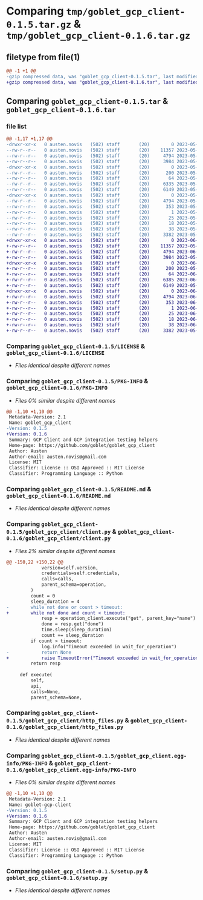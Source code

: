 # Comparing `tmp/goblet_gcp_client-0.1.5.tar.gz` & `tmp/goblet_gcp_client-0.1.6.tar.gz`

## filetype from file(1)

```diff
@@ -1 +1 @@
-gzip compressed data, was "goblet_gcp_client-0.1.5.tar", last modified: Fri May 12 13:03:49 2023, max compression
+gzip compressed data, was "goblet_gcp_client-0.1.6.tar", last modified: Thu Jun  1 14:27:49 2023, max compression
```

## Comparing `goblet_gcp_client-0.1.5.tar` & `goblet_gcp_client-0.1.6.tar`

### file list

```diff
@@ -1,17 +1,17 @@
-drwxr-xr-x   0 austen.novis   (502) staff       (20)        0 2023-05-12 13:03:49.082708 goblet_gcp_client-0.1.5/
--rw-r--r--   0 austen.novis   (502) staff       (20)    11357 2023-05-08 18:49:29.000000 goblet_gcp_client-0.1.5/LICENSE
--rw-r--r--   0 austen.novis   (502) staff       (20)     4794 2023-05-12 13:03:49.082533 goblet_gcp_client-0.1.5/PKG-INFO
--rw-r--r--   0 austen.novis   (502) staff       (20)     3984 2023-05-08 18:49:29.000000 goblet_gcp_client-0.1.5/README.md
-drwxr-xr-x   0 austen.novis   (502) staff       (20)        0 2023-05-12 13:03:49.081419 goblet_gcp_client-0.1.5/goblet_gcp_client/
--rw-r--r--   0 austen.novis   (502) staff       (20)      200 2023-05-08 18:49:29.000000 goblet_gcp_client-0.1.5/goblet_gcp_client/__init__.py
--rw-r--r--   0 austen.novis   (502) staff       (20)       64 2023-05-12 13:03:39.000000 goblet_gcp_client-0.1.5/goblet_gcp_client/__version__.py
--rw-r--r--   0 austen.novis   (502) staff       (20)     6335 2023-05-08 18:49:29.000000 goblet_gcp_client-0.1.5/goblet_gcp_client/client.py
--rw-r--r--   0 austen.novis   (502) staff       (20)     6149 2023-05-12 13:03:39.000000 goblet_gcp_client-0.1.5/goblet_gcp_client/http_files.py
-drwxr-xr-x   0 austen.novis   (502) staff       (20)        0 2023-05-12 13:03:49.082261 goblet_gcp_client-0.1.5/goblet_gcp_client.egg-info/
--rw-r--r--   0 austen.novis   (502) staff       (20)     4794 2023-05-12 13:03:49.000000 goblet_gcp_client-0.1.5/goblet_gcp_client.egg-info/PKG-INFO
--rw-r--r--   0 austen.novis   (502) staff       (20)      353 2023-05-12 13:03:49.000000 goblet_gcp_client-0.1.5/goblet_gcp_client.egg-info/SOURCES.txt
--rw-r--r--   0 austen.novis   (502) staff       (20)        1 2023-05-12 13:03:49.000000 goblet_gcp_client-0.1.5/goblet_gcp_client.egg-info/dependency_links.txt
--rw-r--r--   0 austen.novis   (502) staff       (20)       25 2023-05-12 13:03:49.000000 goblet_gcp_client-0.1.5/goblet_gcp_client.egg-info/requires.txt
--rw-r--r--   0 austen.novis   (502) staff       (20)       18 2023-05-12 13:03:49.000000 goblet_gcp_client-0.1.5/goblet_gcp_client.egg-info/top_level.txt
--rw-r--r--   0 austen.novis   (502) staff       (20)       38 2023-05-12 13:03:49.082760 goblet_gcp_client-0.1.5/setup.cfg
--rw-r--r--   0 austen.novis   (502) staff       (20)     3382 2023-05-08 18:49:29.000000 goblet_gcp_client-0.1.5/setup.py
+drwxr-xr-x   0 austen.novis   (502) staff       (20)        0 2023-06-01 14:27:49.275831 goblet_gcp_client-0.1.6/
+-rw-r--r--   0 austen.novis   (502) staff       (20)    11357 2023-05-08 18:49:29.000000 goblet_gcp_client-0.1.6/LICENSE
+-rw-r--r--   0 austen.novis   (502) staff       (20)     4794 2023-06-01 14:27:49.275554 goblet_gcp_client-0.1.6/PKG-INFO
+-rw-r--r--   0 austen.novis   (502) staff       (20)     3984 2023-05-08 18:49:29.000000 goblet_gcp_client-0.1.6/README.md
+drwxr-xr-x   0 austen.novis   (502) staff       (20)        0 2023-06-01 14:27:49.274032 goblet_gcp_client-0.1.6/goblet_gcp_client/
+-rw-r--r--   0 austen.novis   (502) staff       (20)      200 2023-05-08 18:49:29.000000 goblet_gcp_client-0.1.6/goblet_gcp_client/__init__.py
+-rw-r--r--   0 austen.novis   (502) staff       (20)       64 2023-06-01 14:27:36.000000 goblet_gcp_client-0.1.6/goblet_gcp_client/__version__.py
+-rw-r--r--   0 austen.novis   (502) staff       (20)     6385 2023-06-01 14:27:36.000000 goblet_gcp_client-0.1.6/goblet_gcp_client/client.py
+-rw-r--r--   0 austen.novis   (502) staff       (20)     6149 2023-05-12 13:03:39.000000 goblet_gcp_client-0.1.6/goblet_gcp_client/http_files.py
+drwxr-xr-x   0 austen.novis   (502) staff       (20)        0 2023-06-01 14:27:49.275235 goblet_gcp_client-0.1.6/goblet_gcp_client.egg-info/
+-rw-r--r--   0 austen.novis   (502) staff       (20)     4794 2023-06-01 14:27:49.000000 goblet_gcp_client-0.1.6/goblet_gcp_client.egg-info/PKG-INFO
+-rw-r--r--   0 austen.novis   (502) staff       (20)      353 2023-06-01 14:27:49.000000 goblet_gcp_client-0.1.6/goblet_gcp_client.egg-info/SOURCES.txt
+-rw-r--r--   0 austen.novis   (502) staff       (20)        1 2023-06-01 14:27:49.000000 goblet_gcp_client-0.1.6/goblet_gcp_client.egg-info/dependency_links.txt
+-rw-r--r--   0 austen.novis   (502) staff       (20)       25 2023-06-01 14:27:49.000000 goblet_gcp_client-0.1.6/goblet_gcp_client.egg-info/requires.txt
+-rw-r--r--   0 austen.novis   (502) staff       (20)       18 2023-06-01 14:27:49.000000 goblet_gcp_client-0.1.6/goblet_gcp_client.egg-info/top_level.txt
+-rw-r--r--   0 austen.novis   (502) staff       (20)       38 2023-06-01 14:27:49.275905 goblet_gcp_client-0.1.6/setup.cfg
+-rw-r--r--   0 austen.novis   (502) staff       (20)     3382 2023-05-08 18:49:29.000000 goblet_gcp_client-0.1.6/setup.py
```

### Comparing `goblet_gcp_client-0.1.5/LICENSE` & `goblet_gcp_client-0.1.6/LICENSE`

 * *Files identical despite different names*

### Comparing `goblet_gcp_client-0.1.5/PKG-INFO` & `goblet_gcp_client-0.1.6/PKG-INFO`

 * *Files 0% similar despite different names*

```diff
@@ -1,10 +1,10 @@
 Metadata-Version: 2.1
 Name: goblet_gcp_client
-Version: 0.1.5
+Version: 0.1.6
 Summary: GCP Client and GCP integration testing helpers
 Home-page: https://github.com/goblet/goblet_gcp_client
 Author: Austen
 Author-email: austen.novis@gmail.com
 License: MIT
 Classifier: License :: OSI Approved :: MIT License
 Classifier: Programming Language :: Python
```

### Comparing `goblet_gcp_client-0.1.5/README.md` & `goblet_gcp_client-0.1.6/README.md`

 * *Files identical despite different names*

### Comparing `goblet_gcp_client-0.1.5/goblet_gcp_client/client.py` & `goblet_gcp_client-0.1.6/goblet_gcp_client/client.py`

 * *Files 2% similar despite different names*

```diff
@@ -150,22 +150,22 @@
             version=self.version,
             credentials=self.credentials,
             calls=calls,
             parent_schema=operation,
         )
         count = 0
         sleep_duration = 4
-        while not done or count > timeout:
+        while not done and count < timeout:
             resp = operation_client.execute("get", parent_key="name")
             done = resp.get("done")
             time.sleep(sleep_duration)
             count += sleep_duration
         if count > timeout:
             log.info("Timeout exceeded in wait_for_operation")
-            return None
+            raise TimeoutError("Timeout exceeded in wait_for_operation")
         return resp
 
     def execute(
         self,
         api,
         calls=None,
         parent_schema=None,
```

### Comparing `goblet_gcp_client-0.1.5/goblet_gcp_client/http_files.py` & `goblet_gcp_client-0.1.6/goblet_gcp_client/http_files.py`

 * *Files identical despite different names*

### Comparing `goblet_gcp_client-0.1.5/goblet_gcp_client.egg-info/PKG-INFO` & `goblet_gcp_client-0.1.6/goblet_gcp_client.egg-info/PKG-INFO`

 * *Files 0% similar despite different names*

```diff
@@ -1,10 +1,10 @@
 Metadata-Version: 2.1
 Name: goblet-gcp-client
-Version: 0.1.5
+Version: 0.1.6
 Summary: GCP Client and GCP integration testing helpers
 Home-page: https://github.com/goblet/goblet_gcp_client
 Author: Austen
 Author-email: austen.novis@gmail.com
 License: MIT
 Classifier: License :: OSI Approved :: MIT License
 Classifier: Programming Language :: Python
```

### Comparing `goblet_gcp_client-0.1.5/setup.py` & `goblet_gcp_client-0.1.6/setup.py`

 * *Files identical despite different names*

